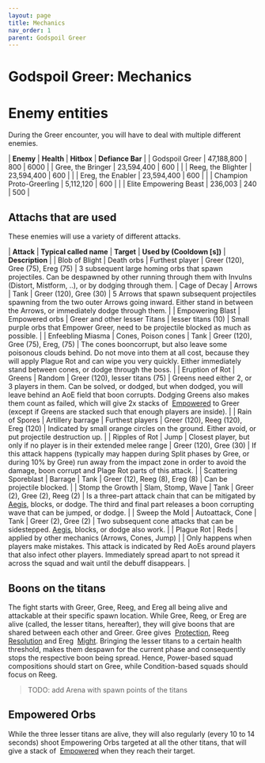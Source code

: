 ```yaml
---
layout: page
title: Mechanics
nav_order: 1
parent: Godspoil Greer
---
```


# Godspoil Greer: Mechanics


# Enemy entities
During the Greer encounter, you will have to deal with multiple different enemies.

| **Enemy** | **Health** | **Hitbox** | **Defiance Bar** |
| Godspoil Greer | 47,188,800 | 800 | 6000 |
| Gree, the Bringer | 23,594,400 | 600 | |
| Reeg, the Blighter | 23,594,400 | 600 | |
| Ereg, the Enabler | 23,594,400 | 600 | |
| Champion Proto-Greerling | 5,112,120 | 600 | |
| Elite Empowering Beast | 236,003 | 240 | 500 |


## Attachs that are used

These enemies will use a variety of different attacks.

| **Attack** | **Typical called name** | **Target** | **Used by (Cooldown [s])** | **Description** |
| Blob of Blight | Death orbs | Furthest player | Greer (120), Gree (75), Ereg (75) | 3 subsequent large homing orbs that spawn projectiles. Can be despawned by other running through them with Invulns (Distort, Mistform, ..), or by dodging through them.
| Cage of Decay | Arrows | Tank | Greer (120), Gree (30) | 5 Arrows that spawn subsequent projectiles spawning from the two outer Arrows going inward. Either stand in between the Arrows, or immediately dodge through them. |
| Empowering Blast | Empowered orbs | Greer and other lesser Titans | lesser titans (10) | Small purple orbs that Empower Greer, need to be projectile blocked as much as possible. |
| Enfeebling Miasma | Cones, Poison cones | Tank | Greer (120), Gree (75), Ereg, (75) | The cones booncorrupt, but also leave some poisonous clouds behind. Do not move into them at all cost, because they will apply Plague Rot and can wipe you very quickly. Either immediately stand between cones, or dodge through the boss. |
| Eruption of Rot | Greens | Random | Greer (120), lesser titans (75) | Greens need either 2, or 3 players in them. Can be solved, or dodged, but when dodged, you will leave behind an AoE field that boon corrupts. Dodging Greens also makes them count as failed, which will give 2x stacks of <img class="inline empowered"> [Empowered](https://wiki.guildwars2.com/wiki/Empowered_(Greer,_the_Blightbringer)) to Greer (except if Greens are stacked such that enough players are inside). |
| Rain of Spores | Artillery barrage | Furthest players | Greer (120), Reeg (120), Ereg (120) | Indicated by small orange circles on the ground. Either avoid, or put projectile destruction up. |
| Ripples of Rot | Jump | Closest player, but only if no player is in their extended melee range | Greer (120), Gree (30) | If this attack happens (typically may happen during Split phases by Gree, or during 10% by Gree) run away from the impact zone in order to avoid the damage, boon corrupt and Plage Rot parts of this attack. |
| Scattering Sporeblast | Barrage | Tank | Greer (12), Reeg (8), Ereg (8) | Can be projectile blocked. |
| Stomp the Growth | Slam, Stomp, Wave | Tank | Greer (2), Gree (2), Reeg (2) | Is a three-part attack chain that can be mitigated by <img class="inline aegis"> [Aegis](https://wiki.guildwars2.com/wiki/Aegis), blocks, or dodge. The third and final part releases a boon corrupting wave that can be jumped, or dodge. |
| Sweep the Mold | Autoattack, Cone | Tank | Greer (2), Gree (2) | Two subsequent cone attacks that can be sidestepped. [Aegis](https://wiki.guildwars2.com/wiki/Aegis), blocks, or dodge also work. |
| Plague Rot | Reds | applied by other mechanics (Arrows, Cones, Jump) |  | Only happens when players make mistakes. This attack is indicated by Red AoEs around players that also infect other players. Immediately spread apart to not spread it across the squad and wait until the debuff disappears. |

## Boons on the titans
The fight starts with Greer, Gree, Reeg, and Ereg all being alive and attackable at their specific spawn location. While Gree, Reeg, or Ereg are alive (called, the lesser titans, hereafter), they will give boons that are shared between each other and Greer. Gree gives <img class="inline protection"> [Protection](https://wiki.guildwars2.com/wiki/Protection), Reeg <img class="inline resolution"> [Resolution](https://wiki.guildwars2.com/wiki/Resolution) and Ereg <img class="inline might"> [Might](https://wiki.guildwars2.com/wiki/Might). Bringing the lesser titans to a certain health threshold, makes them despawn for the current phase and consequently stops the respective boon being spread. Hence, Power-based squad compositions should start on Gree, while Condition-based squads should focus on Reeg.

> TODO: add Arena with spawn points of the titans

## Empowered Orbs
While the three lesser titans are alive, they will also regularly (every 10 to 14 seconds) shoot Empowering Orbs targeted at all the other titans, that will give a stack of <img class="inline empowered"> [Empowered](https://wiki.guildwars2.com/wiki/Empowered_(Greer,_the_Blightbringer)) when they reach their target. 



